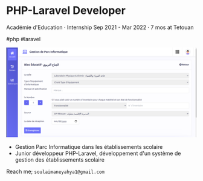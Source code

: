 # PHP-Laravel Developer

Académie d'Education · Internship
Sep 2021 - Mar 2022 · 7 mos at Tetouan

#php #laravel

<img src="./imgs/2.png" alt="espace-bawbati-net" />

- Gestion Parc Informatique dans les établissements scolaire
- Junior développeur PHP-Laravel, développement d'un système de gestion des établissements scolaire

Reach me; `soulaimaneyahya1@gmail.com`
